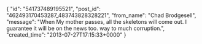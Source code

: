  {
   "id": "541737489195521",
   "post_id": "462493170453287_483743828328221",
   "from_name": "Chad Brodgesell",
   "message": "When My mother passes, all the skeletons will come out. I guarantee it will be on the news too. way to much corruption.",
   "created_time": "2013-07-27T17:15:33+0000"
 }
